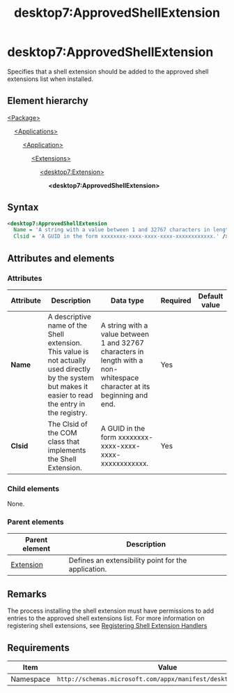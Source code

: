 ﻿---
title: desktop7:ApprovedShellExtension
description: Specifies that a shell extension should be added to the approved shell extensions list when installed. 
ms.date: 10/14/2021
ms.topic: reference
keywords: windows 10, uwp, schema, manifest, desktop, extension 
ms.custom: 19H1
---

# desktop7:ApprovedShellExtension

Specifies that a shell extension should be added to the approved shell extensions list when installed. 

## Element hierarchy

[\<Package\>](element-package.md)

&nbsp;&nbsp;&nbsp;&nbsp;[\<Applications\>](element-applications.md)

&nbsp;&nbsp;&nbsp;&nbsp; &nbsp;&nbsp;&nbsp;&nbsp;[\<Application\>](element-application.md)

&nbsp;&nbsp;&nbsp;&nbsp; &nbsp;&nbsp;&nbsp;&nbsp; &nbsp;&nbsp;&nbsp;&nbsp;[\<Extensions\>](element-1-extensions.md)

&nbsp;&nbsp;&nbsp;&nbsp; &nbsp;&nbsp;&nbsp;&nbsp; &nbsp;&nbsp;&nbsp;&nbsp; &nbsp;&nbsp;&nbsp;&nbsp;[\<desktop7:Extension\>](element-desktop7-extension.md)

&nbsp;&nbsp;&nbsp;&nbsp; &nbsp;&nbsp;&nbsp;&nbsp; &nbsp;&nbsp;&nbsp;&nbsp; &nbsp;&nbsp;&nbsp;&nbsp; &nbsp;&nbsp;&nbsp;&nbsp;**\<desktop7:ApprovedShellExtension\>**

## Syntax

```xml
<desktop7:ApprovedShellExtension
  Name = 'A string with a value between 1 and 32767 characters in length with a non-whitespace character at its beginning and end.'
  Clsid = 'A GUID in the form xxxxxxxx-xxxx-xxxx-xxxx-xxxxxxxxxxxx.' />
```

## Attributes and elements

### Attributes

| Attribute | Description | Data type | Required | Default value |
|-|-|-|-|-|
| **Name** | A descriptive name of the Shell extension. This value is not actually used directly by the system but makes it easier to read the entry in the registry. | A string with a value between 1 and 32767 characters in length with a non-whitespace character at its beginning and end. | Yes |  |
| **Clsid**  | The Clsid of the COM class that implements the Shell Extension.  | A GUID in the form xxxxxxxx-xxxx-xxxx-xxxx-xxxxxxxxxxxx. | Yes |  |

### Child elements

None.

### Parent elements

| Parent element | Description |
|-|-|
| [Extension](element-desktop6-extension.md) | Defines an extensibility point for the application. |

## Remarks

The process installing the shell extension must have permissions to add entries to the approved shell extensions list. For more information on registering shell extensions, see [Registering Shell Extension Handlers](/windows/win32/shell/reg-shell-exts)

## Requirements

| Item  | Value  |
|--|--|
| Namespace | `http://schemas.microsoft.com/appx/manifest/desktop/windows10/7` |
